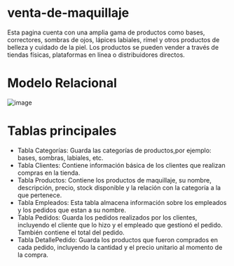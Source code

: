 # venta-de-maquillaje
Esta pagina cuenta con una amplia gama de productos como bases, correctores, sombras de ojos, lápices labiales, rímel y otros productos de belleza y cuidado de la piel. Los productos se pueden vender a través de tiendas físicas, plataformas en línea o distribuidores directos.
# Modelo Relacional
![image](https://github.com/user-attachments/assets/412172c3-a21b-4fe9-9559-4cf7d86eabe0)
# Tablas principales
* Tabla Categorías: Guarda las categorías de productos,por ejemplo: bases, sombras, labiales, etc.
* Tabla Clientes: Contiene información básica de los clientes que realizan compras en la tienda.
* Tabla Productos: Contiene los productos de maquillaje, su nombre, descripción, precio, stock disponible y la relación con la categoría a la que pertenece.
* Tabla Empleados: Esta tabla almacena información sobre los empleados y los pedidos que estan a su nombre.
* Tabla Pedidos: Guarda los pedidos realizados por los clientes, incluyendo el cliente que lo hizo y el empleado que gestionó el pedido. También contiene el total del pedido.
* Tabla DetallePedido: Guarda los productos que fueron comprados en cada pedido, incluyendo la cantidad y el precio unitario al momento de la compra.
